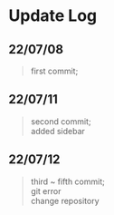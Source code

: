 Update Log
=
## 22/07/08
> first commit;

## 22/07/11
> second commit;<br>
> added sidebar

## 22/07/12
> third ~ fifth commit;<br>
> git error<br>
> change repository

